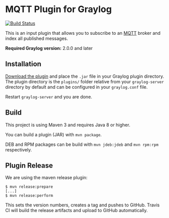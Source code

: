 MQTT Plugin for Graylog
=======================

[![Build Status](https://travis-ci.org/Graylog2/graylog-plugin-mqtt.svg)](https://travis-ci.org/Graylog2/graylog-plugin-mqtt)

This is an input plugin that allows you to subscribe to an [MQTT](http://mqtt.org) broker and index all published messages.

**Required Graylog version:** 2.0.0 and later

## Installation

[Download the plugin](https://github.com/Graylog2/graylog-plugin-mqtt/releases)
and place the `.jar` file in your Graylog plugin directory. The plugin directory
is the `plugins/` folder relative from your `graylog-server` directory by default
and can be configured in your `graylog.conf` file.

Restart `graylog-server` and you are done.

## Build

This project is using Maven 3 and requires Java 8 or higher.

You can build a plugin (JAR) with `mvn package`.

DEB and RPM packages can be build with `mvn jdeb:jdeb` and `mvn rpm:rpm` respectively.

## Plugin Release

We are using the maven release plugin:

```
$ mvn release:prepare
[...]
$ mvn release:perform
```

This sets the version numbers, creates a tag and pushes to GitHub. Travis CI will build the release artifacts and upload to GitHub automatically.
